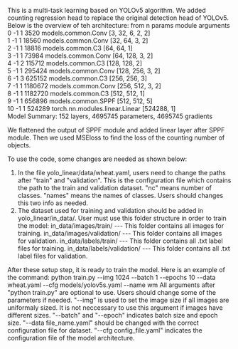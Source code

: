 This is a multi-task learning based on YOLOv5 algorithm. We added counting regression head to replace the original detection head of YOLOv5.
Below is the overview of teh architecture:
                 from  n    params  module                                  arguments                     
  0                -1  1      3520  models.common.Conv                      [3, 32, 6, 2, 2]              
  1                -1  1     18560  models.common.Conv                      [32, 64, 3, 2]                
  2                -1  1     18816  models.common.C3                        [64, 64, 1]                   
  3                -1  1     73984  models.common.Conv                      [64, 128, 3, 2]               
  4                -1  2    115712  models.common.C3                        [128, 128, 2]                 
  5                -1  1    295424  models.common.Conv                      [128, 256, 3, 2]              
  6                -1  3    625152  models.common.C3                        [256, 256, 3]                 
  7                -1  1   1180672  models.common.Conv                      [256, 512, 3, 2]              
  8                -1  1   1182720  models.common.C3                        [512, 512, 1]                 
  9                -1  1    656896  models.common.SPPF                      [512, 512, 5]                 
 10                -1  1    524289  torch.nn.modules.linear.Linear          [524288, 1]                   
Model Summary: 152 layers, 4695745 parameters, 4695745 gradients

We flattened the output of SPPF module and added linear layer after SPPF module. 
Then we used MSEloss to find the loss of the counting number of objects.


To use the code, some changes are needed as shown below:
1. In the file yolo_linear/data/wheat.yaml, users need to change the paths after "train" and "validation". This is the configuration file which contains the path to the train and validation dataset. "nc" means number of classes. "names" means the names of classes. Users should changes this two info as needed.
2. The dataset used for training and validation should be added in yolo_linear/in_data/. User must use this folder structure in order to train the model:
in_data/images/train/  --- This folder contains all images for training.
in_data/images/validation/  --- This folder contains all images for validation.
in_data/labels/train/  --- This folder contains all .txt label files for training.
in_data/labels/validation/  --- This folder contains all .txt label files for validation.

After these setup step, it is ready to train the model. Here is an example of the command:
python train.py --img 1024 --batch 1 --epochs 10 --data wheat.yaml --cfg models/yolov5s.yaml --name wm
All arguments after "python train.py" are optional to use. Users should change some of the parameters if needed. 
"--img" is used to set the image size if all images are uniformaly sized. It is not neccessary to use this argument if images have different sizes.
"--batch" and "--epoch" indicates batch size and epoch size. "--data file_name.yaml" should be changed with the correct configuration file for dataset.
"--cfg config_file.yaml" indicates the configuration file of the model architecture. 
